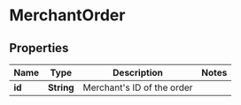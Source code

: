 
# MerchantOrder

## Properties
Name | Type | Description | Notes
------------ | ------------- | ------------- | -------------
**id** | **String** | Merchant&#39;s ID of the order | 



